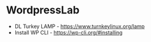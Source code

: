 WordpressLab
============

- DL Turkey LAMP - https://www.turnkeylinux.org/lamp
- Install WP CLI - https://wp-cli.org/#installing
